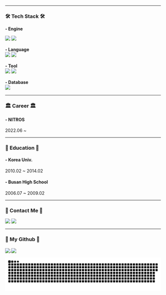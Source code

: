 <!-- ### Hi there 👋 -->

<!--
**HaniL-Kim/HaniL-Kim** is a ✨ _special_ ✨ repository because its `README.md` (this file) appears on your GitHub profile.

Here are some ideas to get you started:

- 🔭 I’m currently working on ...
- 🌱 I’m currently learning ...
- 👯 I’m looking to collaborate on ...
- 🤔 I’m looking for help with ...
- 💬 Ask me about ...
- 📫 How to reach me: ...
- 😄 Pronouns: ...
- ⚡ Fun fact: ...
-->

---

<h3 align="left">🛠 Tech Stack 🛠</h3>
<p align="left">
  <b>- Engine </b>
    <div>
      <img src="https://img.shields.io/badge/Unity-100000?style=for-the-badge&logo=unity&logoColor=white">
      <img src="https://img.shields.io/badge/unrealengine-%23313131.svg?style=for-the-badge&logo=unrealengine&logoColor=white">
    </div>
<br>
  <b>- Language </b>
    <div>
      <img src="https://img.shields.io/badge/C%23-239120?style=for-the-badge&logo=c-sharp&logoColor=white">
      <img src="https://img.shields.io/badge/C%2B%2B-00599C?style=for-the-badge&logo=c%2B%2B&logoColor=white">
    </div>
<br>
  <b>- Tool </b>
    <div>
      <img src="https://img.shields.io/badge/GitHub-100000?style=for-the-badge&logo=github&logoColor=white">
      <img src="https://img.shields.io/badge/Visual_Studio-5C2D91?style=for-the-badge&logo=visual%20studio&logoColor=white">
    </div>
<br>
  <b>- Database </b>
    <div>
      <img src="https://img.shields.io/badge/firebase-FFCA28?style=for-the-badge&logo=firebase&logoColor=white">
    </div>
  <span></span>
  <span></span>
</p>

---

<h3 align="left">🏛 Career 🏛</h3>
<p align="left">
  <h4>- NITROS</h4>
  2022.06 ~ 
</p>

---

<h3 align="left">🏫 Education 🏫</h3>
<p align="left">
  <h4>- Korea Univ.</h4>
  2010.02 ~ 2014.02
  
  <h4>- Busan High School</h4>
  2006.07 ~ 2009.02
</p>

---

<h3 align="left">🧸 Contact Me 🧸</h3>
<p align="left">
  <span><a href="mailto:khigksdlf2@gmail.com"><img src="https://img.shields.io/badge/Gmail-D14836?style=for-the-badge&logo=gmail&logoColor=white&link=khigksdlf2@gmail.com"/></a></span>
  <span><a href="https://hanil2.tistory.com" target='_blank'><img src="https://img.shields.io/badge/Blog-11B48A?style=for-the-badge&logo=Tistory&logoColor=white&link=https://hanil2.tistory.com"/></a></span>
</p>

---

<h3 align="left">🌱 My Github 🌱 </h3>
<p align="left">
  <span><a href="https://github.com/HaniL-Kim/github-readme-stats" target='_blank'>
    <img align="center" src="https://github-readme-stats.vercel.app/api?username=HaniL-Kim&show_icons=true&theme=radical&hide=issues&line_height=24&include_all_commits=True&hide_border=True" />
    </a></span>
  <span><a href="https://github.com/HaniL-Kim/github-readme-stats" target='_blank'>
    <img align="center" src="https://github-readme-stats.vercel.app/api/top-langs/?username=HaniL-Kim&layout=compact&theme=radical&langs_count=6&hide_border=True&card_width=260" />
    </a></span>
  <br/>

![snake gif](https://github.com/Hanil-Kim/Hanil-Kim/blob/output/github-contribution-grid-snake.svg)
</p>
